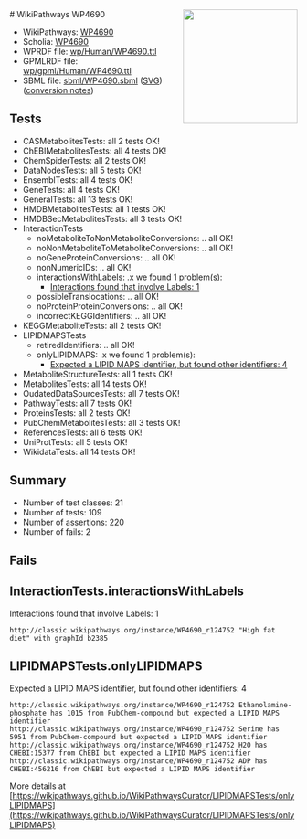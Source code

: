 <img style="float: right; width: 200px" src="../logo.png" />
# WikiPathways WP4690

* WikiPathways: [WP4690](https://identifiers.org/wikipathways:WP4690)
* Scholia: [WP4690](https://scholia.toolforge.org/wikipathways/WP4690)
* WPRDF file: [wp/Human/WP4690.ttl](../wp/Human/WP4690.ttl)
* GPMLRDF file: [wp/gpml/Human/WP4690.ttl](../wp/gpml/Human/WP4690.ttl)
* SBML file: [sbml/WP4690.sbml](../sbml/WP4690.sbml) ([SVG](../sbml/WP4690.svg)) ([conversion notes](../sbml/WP4690.txt))

## Tests
* CASMetabolitesTests: all 2 tests OK!
* ChEBIMetabolitesTests: all 4 tests OK!
* ChemSpiderTests: all 2 tests OK!
* DataNodesTests: all 5 tests OK!
* EnsemblTests: all 4 tests OK!
* GeneTests: all 4 tests OK!
* GeneralTests: all 13 tests OK!
* HMDBMetabolitesTests: all 1 tests OK!
* HMDBSecMetabolitesTests: all 3 tests OK!
* InteractionTests
    * noMetaboliteToNonMetaboliteConversions: .. all OK!
    * noNonMetaboliteToMetaboliteConversions: .. all OK!
    * noGeneProteinConversions: .. all OK!
    * nonNumericIDs: .. all OK!
    * interactionsWithLabels: .x we found 1 problem(s):
        * [Interactions found that involve Labels: 1](#630d2678)
    * possibleTranslocations: .. all OK!
    * noProteinProteinConversions: .. all OK!
    * incorrectKEGGIdentifiers: .. all OK!
* KEGGMetaboliteTests: all 2 tests OK!
* LIPIDMAPSTests
    * retiredIdentifiers: .. all OK!
    * onlyLIPIDMAPS: .x we found 1 problem(s):
        * [Expected a LIPID MAPS identifier, but found other identifiers: 4](#48cc60bb)
* MetaboliteStructureTests: all 1 tests OK!
* MetabolitesTests: all 14 tests OK!
* OudatedDataSourcesTests: all 7 tests OK!
* PathwayTests: all 7 tests OK!
* ProteinsTests: all 2 tests OK!
* PubChemMetabolitesTests: all 3 tests OK!
* ReferencesTests: all 6 tests OK!
* UniProtTests: all 5 tests OK!
* WikidataTests: all 14 tests OK!


## Summary

* Number of test classes: 21
* Number of tests: 109
* Number of assertions: 220
* Number of fails: 2

## Fails

<a name="630d2678" />

## InteractionTests.interactionsWithLabels

Interactions found that involve Labels: 1
```
http://classic.wikipathways.org/instance/WP4690_r124752 "High fat diet" with graphId b2385
```

<a name="48cc60bb" />

## LIPIDMAPSTests.onlyLIPIDMAPS

Expected a LIPID MAPS identifier, but found other identifiers: 4
```
http://classic.wikipathways.org/instance/WP4690_r124752 Ethanolamine-phosphate has 1015 from PubChem-compound but expected a LIPID MAPS identifier
http://classic.wikipathways.org/instance/WP4690_r124752 Serine has 5951 from PubChem-compound but expected a LIPID MAPS identifier
http://classic.wikipathways.org/instance/WP4690_r124752 H2O has CHEBI:15377 from ChEBI but expected a LIPID MAPS identifier
http://classic.wikipathways.org/instance/WP4690_r124752 ADP has CHEBI:456216 from ChEBI but expected a LIPID MAPS identifier
```

More details at [https://wikipathways.github.io/WikiPathwaysCurator/LIPIDMAPSTests/onlyLIPIDMAPS](https://wikipathways.github.io/WikiPathwaysCurator/LIPIDMAPSTests/onlyLIPIDMAPS)

